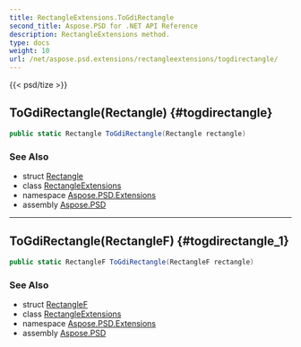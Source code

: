 ```yaml
---
title: RectangleExtensions.ToGdiRectangle
second_title: Aspose.PSD for .NET API Reference
description: RectangleExtensions method. 
type: docs
weight: 10
url: /net/aspose.psd.extensions/rectangleextensions/togdirectangle/
---
```

{{< psd/tize >}}
## ToGdiRectangle(Rectangle) {#togdirectangle}

```csharp
public static Rectangle ToGdiRectangle(Rectangle rectangle)
```

### See Also

* struct [Rectangle](../../../aspose.psd/rectangle/)
* class [RectangleExtensions](../)
* namespace [Aspose.PSD.Extensions](../../rectangleextensions/)
* assembly [Aspose.PSD](../../../)

---

## ToGdiRectangle(RectangleF) {#togdirectangle_1}

```csharp
public static RectangleF ToGdiRectangle(RectangleF rectangle)
```

### See Also

* struct [RectangleF](../../../aspose.psd/rectanglef/)
* class [RectangleExtensions](../)
* namespace [Aspose.PSD.Extensions](../../rectangleextensions/)
* assembly [Aspose.PSD](../../../)


